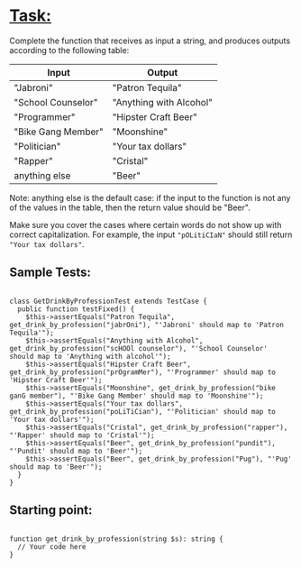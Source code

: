 # [Task:](codewars.com/r/O6VWvA)
Complete the function that receives as input a string, and produces outputs according to the following table:

| Input | Output |
| -- | -- |
| "Jabroni" | "Patron Tequila" |
| "School Counselor" | "Anything with Alcohol" |
| "Programmer" | "Hipster Craft Beer" |
| "Bike Gang Member" | "Moonshine" |
| "Politician" | "Your tax dollars" |
| "Rapper" | "Cristal" |
| anything else | "Beer" |

Note: anything else is the default case: if the input to the function is not any of the values in the table, then the return value should be "Beer".

Make sure you cover the cases where certain words do not show up with correct capitalization. For example, the input `"pOLitiCIaN"` should still return `"Your tax dollars"`.

## Sample Tests:

```

class GetDrinkByProfessionTest extends TestCase {
  public function testFixed() {
    $this->assertEquals("Patron Tequila", get_drink_by_profession("jabrOni"), "'Jabroni' should map to 'Patron Tequila'");
    $this->assertEquals("Anything with Alcohol", get_drink_by_profession("scHOOl counselor"), "'School Counselor' should map to 'Anything with alcohol'");
    $this->assertEquals("Hipster Craft Beer", get_drink_by_profession("prOgramMer"), "'Programmer' should map to 'Hipster Craft Beer'");
    $this->assertEquals("Moonshine", get_drink_by_profession("bike ganG member"), "'Bike Gang Member' should map to 'Moonshine'");
    $this->assertEquals("Your tax dollars", get_drink_by_profession("poLiTiCian"), "'Politician' should map to 'Your tax dollars'");
    $this->assertEquals("Cristal", get_drink_by_profession("rapper"), "'Rapper' should map to 'Cristal'");
    $this->assertEquals("Beer", get_drink_by_profession("pundit"), "'Pundit' should map to 'Beer'");
    $this->assertEquals("Beer", get_drink_by_profession("Pug"), "'Pug' should map to 'Beer'");
  }
}

```

  

## Starting point:

```

function get_drink_by_profession(string $s): string {
  // Your code here
}

```